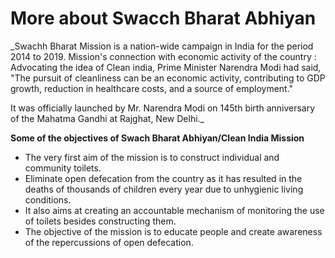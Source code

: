 # More about Swacch Bharat Abhiyan

  _Swachh Bharat Mission is a nation-wide campaign in India for the period 2014 to 2019. 
   Mission's connection with economic activity of the country : Advocating the idea of Clean india, Prime Minister Narendra Modi had said, "The pursuit of cleanliness can be an economic activity, contributing to GDP growth, reduction in healthcare costs, and a source of employment."



   It was officially launched by Mr. Narendra Modi on 145th birth anniversary of the Mahatma Gandhi at Rajghat, New Delhi._
   
**Some of the objectives of Swach Bharat Abhiyan/Clean India Mission**

 * The very first aim of the mission is to construct individual and community toilets.
 * Eliminate open defecation from the country as it has resulted in the deaths of thousands of children every year due to unhygienic living conditions.
 * It also aims at creating an accountable mechanism of monitoring the use of toilets besides constructing them.
 * The objective of the mission is to educate people and create awareness of the repercussions of open defecation.     
